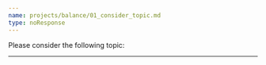 ```yaml
---
name: projects/balance/01_consider_topic.md
type: noResponse
---
```


Please consider the following topic:

---
